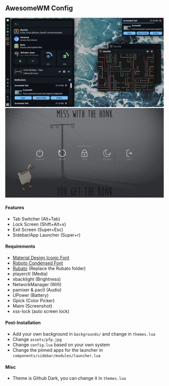 ## AwesomeWM Config
![Preview](./preview.png)
![Exit Screen](./exitscreen.jpg)

#### Features
- Tab Switcher (Alt+Tab)
- Lock Screen (Shift+Alt+x)
- Exit Screen (Super+Esc)
- Sidebar/App Launcher (Super+r)

#### Requirements
- [Material Design Iconic Font](https://zavoloklom.github.io/material-design-iconic-font/)
- [Roboto Condensed Font](https://fonts.google.com/specimen/Roboto+Condensed)
- [Rubato](https://github.com/andOrlando/rubato) (Replace the Rubato folder)
- playerctl (Media)
- xbacklight (Brightness)
- NetworkManager (Wifi)
- pamixer & pactl (Audio)
- UPower (Battery)
- Gpick (Color Picker)
- Maim (Screenshot)
- xss-lock (auto screen lock)

#### Post-Installation
- Add your own background in `backgrounds/` and change in `themes.lua`
- Change `assets/pfp.jpg`
- Change `config.lua` based on your own system
- Change the pinned apps for the launcher in `components/sidebar/modules/launcher.lua`

#### Misc
- Theme is Github Dark, you can change it in `themes.lua`
